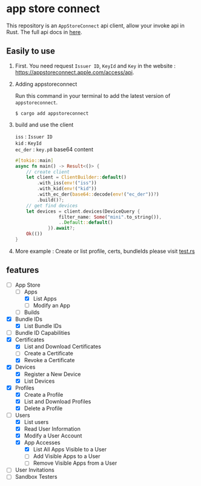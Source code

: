app store connect
=================

This repository is an `AppStoreConnect` api client, allow your invoke api in Rust. The full api docs
in [here](https://developer.apple.com/documentation/appstoreconnectapi).

## Easily to use

1. First. You need request `Issuer ID`, `KeyId` and `Key` in the website : https://appstoreconnect.apple.com/access/api.

2. Adding appstoreconnect

   Run this command in your terminal to add the latest version of `appstoreconnect`.
    ```shell
    $ cargo add appstoreconnect
    ```

3. build and use the client

   `iss` : `Issuer ID`  <br />
   `kid` : `KeyId`  <br />
   `ec_der` : `key.p8` base64 content  <br />
    ```rust
    #[tokio::main]
    async fn main() -> Result<()> {
        // create client
        let client = ClientBuilder::default()
            .with_iss(env!("iss"))
            .with_kid(env!("kid"))
            .with_ec_der(base64::decode(env!("ec_der"))?) 
            .build()?;
        // get find devices
        let devices = client.devices(DeviceQuery {
                    filter_name: Some("mini".to_string()),
                    ..Default::default()
                }).await?;
        Ok(())
    }
    ```

4. More example : Create or list profile, certs, bundleIds please
   visit [test.rs](https://github.com/niuhuan/appstoreconnect-rs/blob/master/src/tests.rs)

## features

- [ ] App Store
    - [ ] Apps
        - [x] List Apps
        - [ ] Modify an App
    - [ ] Builds
- [X] Bundle IDs
    - [x] List Bundle IDs
- [ ] Bundle ID Capabilities
- [x] Certificates
    - [x] List and Download Certificates
    - [ ] Create a Certificate
    - [x] Revoke a Certificate
- [x] Devices
    - [x] Register a New Device
    - [x] List Devices
- [x] Profiles
    - [x] Create a Profile
    - [x] List and Download Profiles
    - [x] Delete a Profile
- [ ] Users
    - [X] List users
    - [X] Read User Information
    - [x] Modify a User Account
    - [x] App Accesses
        - [x] List All Apps Visible to a User
        - [ ] Add Visible Apps to a User
        - [ ] Remove Visible Apps from a User
- [ ] User Invitations
- [ ] Sandbox Testers
